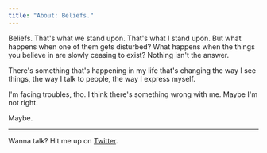 ```yaml
---
title: "About: Beliefs."
---
```


Beliefs. That's what we stand upon. That's what I stand upon.
But what happens when one of them gets disturbed?
What happens when the things you believe in are slowly ceasing to exist?
Nothing isn't the answer.

There's something that's happening in my life that's changing the way I see things, the way I talk to people, the way I express myself.

I'm facing troubles, tho.
I think there's something wrong with me.
Maybe I'm not right.

Maybe.

___

Wanna talk? Hit me up on [Twitter](https://twitter.com/eliseomartelli).
